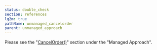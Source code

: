```yaml
---
status: double_check
section: references
lg2m: true
pathName: unmanaged_cancelorder
parent: unmanaged_approach
---
```


Please see the "[CancelOrder()](managed_cancelorder)" section under the "Managed Approach".
